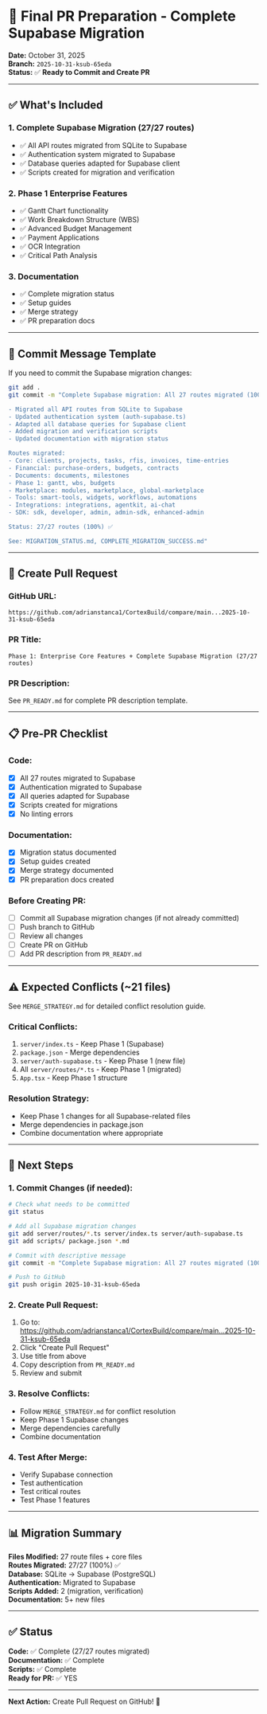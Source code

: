 # 🚀 Final PR Preparation - Complete Supabase Migration

**Date:** October 31, 2025  
**Branch:** `2025-10-31-ksub-65eda`  
**Status:** ✅ **Ready to Commit and Create PR**

---

## ✅ **What's Included**

### **1. Complete Supabase Migration (27/27 routes)**
- ✅ All API routes migrated from SQLite to Supabase
- ✅ Authentication system migrated to Supabase
- ✅ Database queries adapted for Supabase client
- ✅ Scripts created for migration and verification

### **2. Phase 1 Enterprise Features**
- ✅ Gantt Chart functionality
- ✅ Work Breakdown Structure (WBS)
- ✅ Advanced Budget Management
- ✅ Payment Applications
- ✅ OCR Integration
- ✅ Critical Path Analysis

### **3. Documentation**
- ✅ Complete migration status
- ✅ Setup guides
- ✅ Merge strategy
- ✅ PR preparation docs

---

## 📝 **Commit Message Template**

If you need to commit the Supabase migration changes:

```bash
git add .
git commit -m "Complete Supabase migration: All 27 routes migrated (100%)

- Migrated all API routes from SQLite to Supabase
- Updated authentication system (auth-supabase.ts)
- Adapted all database queries for Supabase client
- Added migration and verification scripts
- Updated documentation with migration status

Routes migrated:
- Core: clients, projects, tasks, rfis, invoices, time-entries
- Financial: purchase-orders, budgets, contracts
- Documents: documents, milestones
- Phase 1: gantt, wbs, budgets
- Marketplace: modules, marketplace, global-marketplace
- Tools: smart-tools, widgets, workflows, automations
- Integrations: integrations, agentkit, ai-chat
- SDK: sdk, developer, admin, admin-sdk, enhanced-admin

Status: 27/27 routes (100%) ✅

See: MIGRATION_STATUS.md, COMPLETE_MIGRATION_SUCCESS.md"
```

---

## 🔗 **Create Pull Request**

### **GitHub URL:**
```
https://github.com/adrianstanca1/CortexBuild/compare/main...2025-10-31-ksub-65eda
```

### **PR Title:**
```
Phase 1: Enterprise Core Features + Complete Supabase Migration (27/27 routes)
```

### **PR Description:**
See `PR_READY.md` for complete PR description template.

---

## 📋 **Pre-PR Checklist**

### **Code:**
- [x] All 27 routes migrated to Supabase
- [x] Authentication migrated to Supabase
- [x] All queries adapted for Supabase
- [x] Scripts created for migrations
- [x] No linting errors

### **Documentation:**
- [x] Migration status documented
- [x] Setup guides created
- [x] Merge strategy documented
- [x] PR preparation docs created

### **Before Creating PR:**
- [ ] Commit all Supabase migration changes (if not already committed)
- [ ] Push branch to GitHub
- [ ] Review all changes
- [ ] Create PR on GitHub
- [ ] Add PR description from `PR_READY.md`

---

## ⚠️ **Expected Conflicts (~21 files)**

See `MERGE_STRATEGY.md` for detailed conflict resolution guide.

### **Critical Conflicts:**
1. `server/index.ts` - Keep Phase 1 (Supabase)
2. `package.json` - Merge dependencies
3. `server/auth-supabase.ts` - Keep Phase 1 (new file)
4. All `server/routes/*.ts` - Keep Phase 1 (migrated)
5. `App.tsx` - Keep Phase 1 structure

### **Resolution Strategy:**
- Keep Phase 1 changes for all Supabase-related files
- Merge dependencies in package.json
- Combine documentation where appropriate

---

## 🎯 **Next Steps**

### **1. Commit Changes (if needed):**
```bash
# Check what needs to be committed
git status

# Add all Supabase migration changes
git add server/routes/*.ts server/index.ts server/auth-supabase.ts
git add scripts/ package.json *.md

# Commit with descriptive message
git commit -m "Complete Supabase migration: All 27 routes migrated (100%)"

# Push to GitHub
git push origin 2025-10-31-ksub-65eda
```

### **2. Create Pull Request:**
1. Go to: https://github.com/adrianstanca1/CortexBuild/compare/main...2025-10-31-ksub-65eda
2. Click "Create Pull Request"
3. Use title from above
4. Copy description from `PR_READY.md`
5. Review and submit

### **3. Resolve Conflicts:**
- Follow `MERGE_STRATEGY.md` for conflict resolution
- Keep Phase 1 Supabase changes
- Merge dependencies carefully
- Combine documentation

### **4. Test After Merge:**
- Verify Supabase connection
- Test authentication
- Test critical routes
- Test Phase 1 features

---

## 📊 **Migration Summary**

**Files Modified:** 27 route files + core files  
**Routes Migrated:** 27/27 (100%) ✅  
**Database:** SQLite → Supabase (PostgreSQL)  
**Authentication:** Migrated to Supabase  
**Scripts Added:** 2 (migration, verification)  
**Documentation:** 5+ new files  

---

## ✅ **Status**

**Code:** ✅ Complete (27/27 routes migrated)  
**Documentation:** ✅ Complete  
**Scripts:** ✅ Complete  
**Ready for PR:** ✅ YES  

---

**Next Action:** Create Pull Request on GitHub! 🚀

